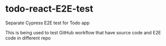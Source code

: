 # todo-react-E2E-test
Separate Cypress E2E test for Todo app

This is being used to test GitHub workflow that have source code and E2E code in different repo

